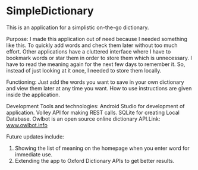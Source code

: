 # SimpleDictionary
This is an application for a simplistic on-the-go dictionary. 

Purpose:
I made this application out of need because I needed something like this. To quickly add words and check them later without too much effort. Other applications have a cluttered interface where I have to bookmark words or star them in order to store them which is unnecessary. I have to read the meaning again for the next few days to remember it. So, instead of just looking at it once, I needed to store them locally.

Functioning:
Just add the words you want to save in your own dictionary and view them later at any time you want.
How to use instructions are given inside the application. 

Development Tools and technologies:
Android Studio for development of application.
Volley API for making REST calls.
SQLite for creating Local Database.
Owlbot is an open source online dictionary API.Link: www.owlbot.info

Future updates include:
1. Showing the list of meaning on the homepage when you enter word for immediate use.
2. Extending the app to Oxford Dictionary APIs to get better results.

